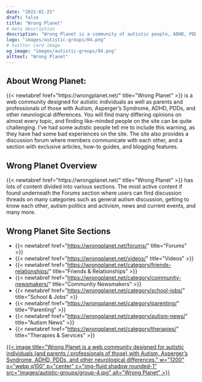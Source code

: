 ```yaml
---
date: "2022-01-25"
draft: false
title: "Wrong Planet"
# meta description
description: "Wrong Planet is a community of autistic people, ADHD, PDDs, and other neurological differences."
logo: "images/autistic-groups/04.png"
# twitter card image
og_image: "images/autistic-groups/04.png"
alttext: "Wrong Planet"
---
```


<h2 class="h3 mb-3">About Wrong Planet:</h2>
{{< newtabref  href="https://wrongplanet.net/" title="Wrong Planet" >}} is a web community designed for autistic individuals as well as parents and professionals of those with Autism, Asperger’s Syndrome, ADHD, PDDs, and other neurological differences. You will find many differing opinions on almost every topic, and finding like-minded people on the site can be quite challenging. I've had some autistic people tell me to include this warning, as they have had some bad experiences on the site. The site also provides a discussion forum where members communicate with each other, and a section with exclusive articles, how-to guides, and blogging features.

<h2 class="h3 mb-3">Wrong Planet Overview</h2>
{{< newtabref  href="https://wrongplanet.net/" title="Wrong Planet" >}} has lots of content divided into various sections. The most active content if found underneath the Forums section where users can find discussion threads on many categories such as general autism discussion, getting to know each other, autism politics and activism, news and current events, and many more. 

<h2 class="h3 mb-3">Wrong Planet Site Sections</h2>

* {{< newtabref  href="https://wrongplanet.net/forums/" title="Forums" >}}
* {{< newtabref  href="https://wrongplanet.net/videos/" title="Videos" >}}
* {{< newtabref  href="https://wrongplanet.net/category/friends-relationships/" title="Friends & Relationships" >}}
* {{< newtabref  href="https://wrongplanet.net/category/community-newsmakers/" title="Community Newsmakers" >}}
* {{< newtabref  href="https://wrongplanet.net/category/school-jobs/" title="School & Jobs" >}}
* {{< newtabref  href="https://wrongplanet.net/category/parenting/" title="Parenting" >}}
* {{< newtabref  href="https://wrongplanet.net/category/autism-news/" title="Autism News" >}}
* {{< newtabref  href="https://wrongplanet.net/category/therapies/" title="Therapies & Services" >}}

<a href="https://wrongplanet.net/" rel="external">{{< image title="Wrong Planet is a web community designed for autistic individuals (and parents / professionals of those) with Autism, Asperger’s Syndrome, ADHD, PDDs, and other neurological differences." w="1200" o="webp q100" p="center" c="img-fluid shadow rounded-1" src="images/autistic-groups/group-4.jpg" alt="Wrong Planet" >}}
